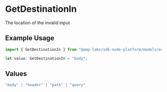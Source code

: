 # GetDestinationIn

The location of the invalid input

## Example Usage

```typescript
import { GetDestinationIn } from "@amp-labs/sdk-node-platform/models/errors";

let value: GetDestinationIn = "body";
```

## Values

```typescript
"body" | "header" | "path" | "query"
```
